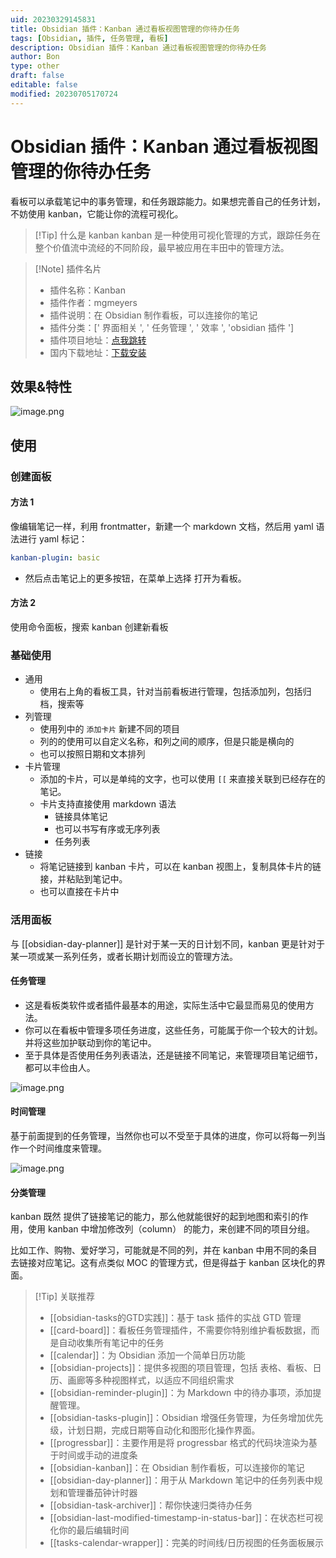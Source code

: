 ```yaml
---
uid: 20230329145831
title: Obsidian 插件：Kanban 通过看板视图管理的你待办任务
tags: [Obsidian, 插件, 任务管理, 看板]
description: Obsidian 插件：Kanban 通过看板视图管理的你待办任务
author: Bon
type: other
draft: false
editable: false
modified: 20230705170724
---
```


# Obsidian 插件：Kanban 通过看板视图管理的你待办任务

看板可以承载笔记中的事务管理，和任务跟踪能力。如果想完善自己的任务计划，不妨使用 kanban，它能让你的流程可视化。

> [!Tip] 什么是 kanban
> kanban 是一种使用可视化管理的方式，跟踪任务在整个价值流中流经的不同阶段，最早被应用在丰田中的管理方法。

> [!Note] 插件名片
>
> - 插件名称：Kanban
> - 插件作者：mgmeyers
> - 插件说明：在 Obsidian 制作看板，可以连接你的笔记
> - 插件分类：[' 界面相关 ', ' 任务管理 ', ' 效率 ', 'obsidian 插件 ']
> - 插件项目地址：[点我跳转](https://github.com/mgmeyers/obsidian-kanban)
> - 国内下载地址：[下载安装](https://pkmer.cn/products/plugin/pluginMarket/?obsidian-kanban)

## 效果&特性

![image.png](https://cdn.pkmer.cn/images/20230705155345.png!pkmer)

## 使用

### 创建面板

#### 方法 1

像编辑笔记一样，利用 frontmatter，新建一个 markdown 文档，然后用 yaml 语法进行 yaml 标记：

```YAML
kanban-plugin: basic
```

- 然后点击笔记上的更多按钮，在菜单上选择 打开为看板。

#### 方法 2

使用命令面板，搜索 kanban 创建新看板

### 基础使用

- 通用
	- 使用右上角的看板工具，针对当前看板进行管理，包括添加列，包括归档，搜索等
- 列管理
	- 使用列中的 `添加卡片` 新建不同的项目
	- 列的的使用可以自定义名称，和列之间的顺序，但是只能是横向的
	- 也可以按照日期和文本排列
- 卡片管理
	- 添加的卡片，可以是单纯的文字，也可以使用 `[[` 来直接关联到已经存在的笔记。
	- 卡片支持直接使用 markdown 语法
		- 链接具体笔记
		- 也可以书写有序或无序列表
		- 任务列表
- 链接
	- 将笔记链接到 kanban 卡片，可以在 kanban 视图上，复制具体卡片的链接，并粘贴到笔记中。
	- 也可以直接在卡片中

### 活用面板

与 [[obsidian-day-planner]] 是针对于某一天的日计划不同，kanban 更是针对于某一项或某一系列任务，或者长期计划而设立的管理方法。

#### 任务管理

- 这是看板类软件或者插件最基本的用途，实际生活中它最显而易见的使用方法。
- 你可以在看板中管理多项任务进度，这些任务，可能属于你一个较大的计划。并将这些加护联动到你的笔记中。
- 至于具体是否使用任务列表语法，还是链接不同笔记，来管理项目笔记细节，都可以丰俭由人。

![image.png](https://cdn.pkmer.cn/images/20230705170446.png!pkmer)

#### 时间管理

基于前面提到的任务管理，当然你也可以不受至于具体的进度，你可以将每一列当作一个时间维度来管理。

![image.png](https://cdn.pkmer.cn/images/20230705161334.png!pkmer)

#### 分类管理

kanban 既然 提供了链接笔记的能力，那么他就能很好的起到地图和索引的作用，使用 kanban 中增加修改列（column） 的能力，来创建不同的项目分组。

比如工作、购物、爱好学习，可能就是不同的列，并在 kanban 中用不同的条目去链接对应笔记。这有点类似 MOC 的管理方式，但是得益于 kanban 区块化的界面。

> [!Tip] 关联推荐
> - [[obsidian-tasks的GTD实践]]：基于 task 插件的实战 GTD 管理
> - [[card-board]]：看板任务管理插件，不需要你特别维护看板数据，而是自动收集所有笔记中的任务
> - [[calendar]]：为 Obsidian 添加一个简单日历功能
> - [[obsidian-projects]]：提供多视图的项目管理，包括 表格、看板、日历、画廊等多种视图样式，以适应不同组织需求
> - [[obsidian-reminder-plugin]]：为 Markdown 中的待办事项，添加提醒管理。
> - [[obsidian-tasks-plugin]]：Obsidian 增强任务管理，为任务增加优先级，计划日期，完成日期等自动化和图形化操作界面。
> - [[progressbar]]：主要作用是将 progressbar 格式的代码块渲染为基于时间或手动的进度条
> - [[obsidian-kanban]]：在 Obsidian 制作看板，可以连接你的笔记
> - [[obsidian-day-planner]]：用于从 Markdown 笔记中的任务列表中规划和管理番茄钟计时器
> - [[obsidian-task-archiver]]：帮你快速归类待办任务
> - [[obsidian-last-modified-timestamp-in-status-bar]]：在状态栏可视化你的最后编辑时间
> - [[tasks-calendar-wrapper]]：完美的时间线/日历视图的任务面板展示